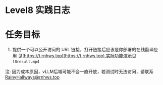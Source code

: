 # Level8 实践日志

# 任务目标

1. 提供一个可以公开访问的 URL 链接，打开链接后应该是你部署的在线翻译应用 见[https://t.rnhws.top](https://t.rnhws.top),实际功能演示见 `l8result.mp4`

注: 因为成本原因，vLLM后端可能不会一直开放，若测试时无法访问，请联系 RainyHallways@rnhws.top